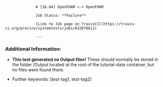 
                  # [16.04] OpenFOAM <-> OpenFOAM

                  Job Status: **Failure**

                  [Link to Job page on TravisCI](https://travis-ci.org/precice/systemtests/jobs/632678611)

                  ---
                  
### Additional Information:

- **This test generated no Output files!** These should normally be stored in the folder /Output located at the root of the tutorial-data container, but no files were found there.

- Further keywords: [test-tag1, test-tag2]
